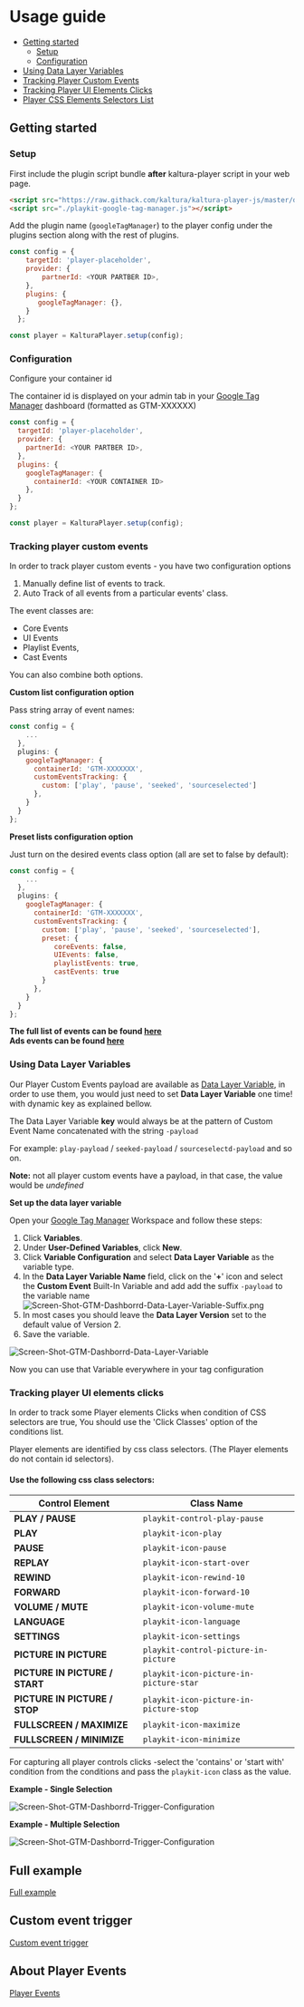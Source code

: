 # Usage guide

- [Getting started](#getting-started)
  - [Setup](#first-step-setup)
  - [Configuration](#second-step-configure-your-container-id)
- [Using Data Layer Variables](#Using-Data-Layer-Variables)
- [Tracking Player Custom Events](#tracking-player-custom-events)
- [Tracking Player UI Elements Clicks](#tracking-player-ui-elements-clicks)
- [Player CSS Elements Selectors List](#Use-the-following-css-class-selectors)
## Getting started

### Setup

First include the plugin script bundle **after** kaltura-player script in your web page.

```html
<script src="https://raw.githack.com/kaltura/kaltura-player-js/master/dist/kaltura-ovp-player.js"></script>
<script src="./playkit-google-tag-manager.js"></script>
```

Add the plugin name (`googleTagManager`) to the player config under the plugins section along with the rest of plugins.

```js
const config = {
    targetId: 'player-placeholder',
    provider: {
        partnerId: <YOUR PARTBER ID>,
    },
    plugins: {
       googleTagManager: {},
    }
  };

const player = KalturaPlayer.setup(config);
```

### Configuration

Configure your container id

The container id is displayed on your admin tab in your [Google Tag Manager](https://tagmanager.google.com) dashboard (formatted as GTM-XXXXXX)

```js
const config = {
  targetId: 'player-placeholder',
  provider: {
    partnerId: <YOUR PARTBER ID>,
  },
  plugins: {
    googleTagManager: {
      containerId: <YOUR CONTAINER ID>
    },
  }
};

const player = KalturaPlayer.setup(config);
```

### Tracking player custom events

In order to track player custom events - you have two configuration options

1. Manually define list of events to track.
2. Auto Track of all events from a particular events' class. 

 The event classes are:

   - Core Events 
   - UI Events 
   - Playlist Events, 
   - Cast Events
   
   You can also combine both options.

**Custom list configuration option**

Pass string array of event names:
```js
const config = {
    ...
  },
  plugins: {
    googleTagManager: {
      containerId: 'GTM-XXXXXXX',
      customEventsTracking: {
        custom: ['play', 'pause', 'seeked', 'sourceselected']
      },
    }
  }
};
```

**Preset lists configuration option**

Just turn on the desired events class option (all are set to false by default):
```js
const config = {
    ...
  },
  plugins: {
    googleTagManager: {
      containerId: 'GTM-XXXXXXX',
      customEventsTracking: {
        custom: ['play', 'pause', 'seeked', 'sourceselected'],
        preset: {
           coreEvents: false,
           UIEvents: false,
           playlistEvents: true,                   
           castEvents: true                                  
        }
      },
    }
  }
};
```

**The full list of events can be found [here](https://github.com/kaltura/playkit-js/blob/master/src/event/event-type.js)** \
**Ads events can be found [here](https://github.com/kaltura/playkit-js/blob/master/src/ads/ad-event-type.js)**

### Using Data Layer Variables

Our Player Custom Events payload are available as [Data Layer Variable](https://support.google.com/tagmanager/answer/6164391?hl=en), 
in order to use them, you would just need to set **Data Layer Variable** one time! with dynamic key as explained bellow.

The Data Layer Variable **key** would always be at the pattern of Custom Event Name concatenated with the string `-payload`

For example: `play-payload` / `seeked-payload` / `sourceselectd-payload` and so on.

**Note:** not all player custom events have a payload, in that case, the value would be _undefined_

**Set up the data layer variable**

Open your [Google Tag Manager](https://tagmanager.google.com) Workspace and follow these steps:

1. Click **Variables**.
2. Under **User-Defined Variables**, click **New**.
3. Click **Variable Configuration** and select **Data Layer Variable** as the variable type.
4. In the **Data Layer Variable Name** field,  click on the '**+**' icon and select the **Custom Event** Built-In Variable and add add the suffix `-payload` to the variable name
   ![Screen-Shot-GTM-Dashborrd-Data-Layer-Variable-Suffix.png](./images/Screen-Shot-GTM-Dashborrd-Data-Layer-Variable-Suffix.png)
5. In most cases you should leave the **Data Layer Version** set to the default value of Version 2.
6. Save the variable.

![Screen-Shot-GTM-Dashborrd-Data-Layer-Variable](./images/Screen-Shot-GTM-Dashborrd-Data-Layer-Variable.png)

Now you can use that Variable everywhere in your tag configuration


### Tracking player UI elements clicks

In order to track some Player elements Clicks when condition of CSS selectors are true,
You should use the 'Click Classes' option of the conditions list. 

Player elements are identified by css class selectors. (The Player elements do not contain id selectors).

#### Use the following css class selectors:

| Control Element | Class Name                                                                                 |
| ---------- | ----------------------------------------------------------------------------------------------- |
| **PLAY / PAUSE**                      | `playkit-control-play-pause`                                         |
| **PLAY**                              | `playkit-icon-play`                                                  |
| **PAUSE**                             | `playkit-icon-pause`                                                 |
| **REPLAY**                             | `playkit-icon-start-over`                                                 |
| **REWIND**                            | `playkit-icon-rewind-10`                                             |
| **FORWARD**                           | `playkit-icon-forward-10`                                            |
| **VOLUME / MUTE**                     | `playkit-icon-volume-mute`                                           |
| **LANGUAGE**                          | `playkit-icon-language`                                              |
| **SETTINGS**                          | `playkit-icon-settings`                                              |
| **PICTURE IN PICTURE**                | `playkit-control-picture-in-picture`                                 |
| **PICTURE IN PICTURE / START**        | `playkit-icon-picture-in-picture-star`                               |
| **PICTURE IN PICTURE / STOP**         | `playkit-icon-picture-in-picture-stop`                               |
| **FULLSCREEN / MAXIMIZE**             | `playkit-icon-maximize`                                             |
| **FULLSCREEN / MINIMIZE**             | `playkit-icon-minimize`                                        |

For capturing all player controls clicks -select the 'contains' or 'start with' condition from the conditions and pass the `playkit-icon` class as the value.

 **Example - Single Selection**

![Screen-Shot-GTM-Dashborrd-Trigger-Configuration](./images/Screen-Shot-GTM-Dashboard-Trigger-Configuration-Single-Control.png)

**Example - Multiple Selection**

![Screen-Shot-GTM-Dashborrd-Trigger-Configuration](./images/Screen-Shot-GTM-Dashboard-Trigger-Configuration-All-Controls.png)




## Full example

[Full example](https://github.com/kaltura/playkit-js-google-tag-manager/blob/master/demo/index.html)

## Custom event trigger

[Custom event trigger](https://support.google.com/tagmanager/answer/7679219)

## About Player Events

[Player Events](https://github.com/kaltura/kaltura-player-js/blob/master/docs/events.md)

